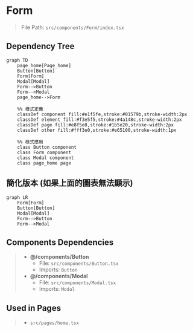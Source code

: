 # Form

> File Path: `src/components/Form/index.tsx`

## Dependency Tree

```mermaid
graph TD
    page_home[Page_home]
    Button[Button]
    Form[Form]
    Modal[Modal]
    Form-->Button
    Form-->Modal
    page_home-->Form

    %% 樣式定義
    classDef component fill:#e1f5fe,stroke:#01579b,stroke-width:2px
    classDef element fill:#f3e5f5,stroke:#4a148c,stroke-width:2px
    classDef page fill:#e8f5e8,stroke:#1b5e20,stroke-width:2px
    classDef other fill:#fff3e0,stroke:#e65100,stroke-width:1px

    %% 樣式應用
    class Button component
    class Form component
    class Modal component
    class page_home page
```

## 簡化版本 (如果上面的圖表無法顯示)

```mermaid
graph LR
    Form[Form]
    Button[Button]
    Modal[Modal]
    Form-->Button
    Form-->Modal
```

## Components Dependencies
> - **@/components/Button**
>   - File: `src/components/Button.tsx`
>   - Imports: `Button`
> - **@/components/Modal**
>   - File: `src/components/Modal.tsx`
>   - Imports: `Modal`

## Used in Pages
> - `src/pages/home.tsx`

